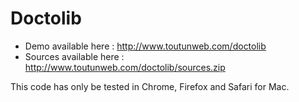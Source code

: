 # Doctolib

* Demo available here : http://www.toutunweb.com/doctolib
* Sources available here : http://www.toutunweb.com/doctolib/sources.zip

This code has only be tested in Chrome, Firefox and Safari for Mac.